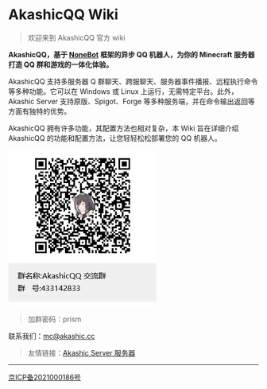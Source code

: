 # AkashicQQ Wiki

> 欢迎来到 AkashicQQ 官方 wiki

**AkashicQQ，基于 [NoneBot](https://github.com/nonebot/nonebot2) 框架的异步 QQ 机器人，为你的 Minecraft 服务器打造 QQ 群和游戏的一体化体验。**

AkashicQQ 支持多服务器 Q 群聊天、跨服聊天、服务器事件播报、远程执行命令等多种功能。它可以在 Windows 或 Linux 上运行，无需特定平台。此外，Akashic Server 支持原版、Spigot、Forge 等多种服务端，并在命令输出返回等方面有独特的优势。

AkashicQQ 拥有许多功能，其配置方法也相对复杂，本 Wiki 旨在详细介绍 AkashicQQ 的功能和配置方法，让您轻轻松松部署您的 QQ 机器人。

![433142833](/_media/qrcode.png)
    
> 加群密码：prism

联系我们：[mc@akashic.cc](mailto:mc@akashic.cc)

> 友情链接：[Akashic Server 服务器](https://mc.akashic.cc)

---

[京ICP备2021000186号](http://beian.miit.gov.cn/)